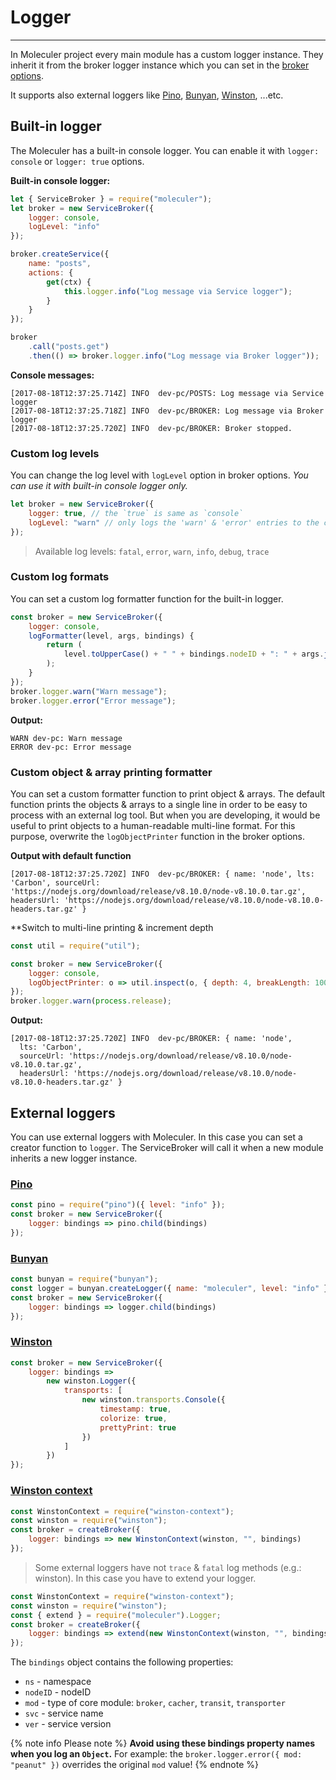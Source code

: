 # Logger

---

In Moleculer project every main module has a custom logger instance. They inherit it from the broker logger instance which you can set in the [broker options](broker.html#Broker-options).

It supports also external loggers like [Pino](http://getpino.io/), [Bunyan](https://github.com/trentm/node-bunyan), [Winston](https://github.com/winstonjs/winston), ...etc.

## Built-in logger

The Moleculer has a built-in console logger. You can enable it with `logger: console` or `logger: true` options.

**Built-in console logger:**

```js
let { ServiceBroker } = require("moleculer");
let broker = new ServiceBroker({
    logger: console,
    logLevel: "info"
});

broker.createService({
    name: "posts",
    actions: {
        get(ctx) {
            this.logger.info("Log message via Service logger");
        }
    }
});

broker
    .call("posts.get")
    .then(() => broker.logger.info("Log message via Broker logger"));
```

**Console messages:**

```
[2017-08-18T12:37:25.714Z] INFO  dev-pc/POSTS: Log message via Service logger
[2017-08-18T12:37:25.718Z] INFO  dev-pc/BROKER: Log message via Broker logger
[2017-08-18T12:37:25.720Z] INFO  dev-pc/BROKER: Broker stopped.
```

### Custom log levels

You can change the log level with `logLevel` option in broker options. _You can use it with built-in console logger only._

```js
let broker = new ServiceBroker({
    logger: true, // the `true` is same as `console`
    logLevel: "warn" // only logs the 'warn' & 'error' entries to the console
});
```

> Available log levels: `fatal`, `error`, `warn`, `info`, `debug`, `trace`

### Custom log formats

You can set a custom log formatter function for the built-in logger.

```js
const broker = new ServiceBroker({
    logger: console,
    logFormatter(level, args, bindings) {
        return (
            level.toUpperCase() + " " + bindings.nodeID + ": " + args.join(" ")
        );
    }
});
broker.logger.warn("Warn message");
broker.logger.error("Error message");
```

**Output:**

```
WARN dev-pc: Warn message
ERROR dev-pc: Error message
```

### Custom object & array printing formatter

You can set a custom formatter function to print object & arrays. The default function prints the objects & arrays to a single line in order to be easy to process with an external log tool. But when you are developing, it would be useful to print objects to a human-readable multi-line format. For this purpose, overwrite the `logObjectPrinter` function in the broker options.

**Output with default function**

```
[2017-08-18T12:37:25.720Z] INFO  dev-pc/BROKER: { name: 'node', lts: 'Carbon', sourceUrl: 'https://nodejs.org/download/release/v8.10.0/node-v8.10.0.tar.gz', headersUrl: 'https://nodejs.org/download/release/v8.10.0/node-v8.10.0-headers.tar.gz' }
```

\*\*Switch to multi-line printing & increment depth

```js
const util = require("util");

const broker = new ServiceBroker({
    logger: console,
    logObjectPrinter: o => util.inspect(o, { depth: 4, breakLength: 100 })
});
broker.logger.warn(process.release);
```

**Output:**

```
[2017-08-18T12:37:25.720Z] INFO  dev-pc/BROKER: { name: 'node',
  lts: 'Carbon',
  sourceUrl: 'https://nodejs.org/download/release/v8.10.0/node-v8.10.0.tar.gz',
  headersUrl: 'https://nodejs.org/download/release/v8.10.0/node-v8.10.0-headers.tar.gz' }
```

## External loggers

You can use external loggers with Moleculer. In this case you can set a creator function to `logger`. The ServiceBroker will call it when a new module inherits a new logger instance.

### **[Pino](http://getpino.io/)**

```js
const pino = require("pino")({ level: "info" });
const broker = new ServiceBroker({
    logger: bindings => pino.child(bindings)
});
```

### **[Bunyan](https://github.com/trentm/node-bunyan)**

```js
const bunyan = require("bunyan");
const logger = bunyan.createLogger({ name: "moleculer", level: "info" });
const broker = new ServiceBroker({
    logger: bindings => logger.child(bindings)
});
```

### **[Winston](https://github.com/winstonjs/winston)**

```js
const broker = new ServiceBroker({
    logger: bindings =>
        new winston.Logger({
            transports: [
                new winston.transports.Console({
                    timestamp: true,
                    colorize: true,
                    prettyPrint: true
                })
            ]
        })
});
```

### **[Winston context](https://github.com/citrix-research/node-winston-context)**

```js
const WinstonContext = require("winston-context");
const winston = require("winston");
const broker = createBroker({
    logger: bindings => new WinstonContext(winston, "", bindings)
});
```

> Some external loggers have not `trace` & `fatal` log methods (e.g.: winston). In this case you have to extend your logger.

```js
const WinstonContext = require("winston-context");
const winston = require("winston");
const { extend } = require("moleculer").Logger;
const broker = createBroker({
    logger: bindings => extend(new WinstonContext(winston, "", bindings))
});
```

The `bindings` object contains the following properties:

-   `ns` - namespace
-   `nodeID` - nodeID
-   `mod` - type of core module: `broker`, `cacher`, `transit`, `transporter`
-   `svc` - service name
-   `ver` - service version

{% note info Please note %}
**Avoid using these bindings property names when you log an `Object`.**
For example: the `broker.logger.error({ mod: "peanut" })` overrides the original `mod` value!
{% endnote %}
